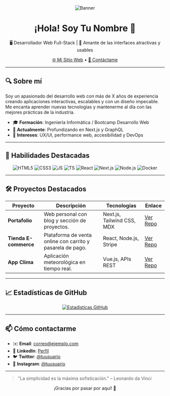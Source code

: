 <!--
  README principal para perfil de GitHub
  Diseño estético y profesional en Markdown
-->

<div align="center">
  <img src="https://raw.githubusercontent.com/tuusuario/tuusuario/main/assets/banner.png" alt="Banner" />

  # ¡Hola! Soy **Tu Nombre** 👋
  <p>🖥️ Desarrollador Web Full-Stack | 🚀 Amante de las interfaces atractivas y usables</p>

  [🌐 Mi Sitio Web](https://tu-sitio.com) • [📧 Contáctame](mailto:correo@ejemplo.com)
</div>

---

## 🔍 Sobre mí

Soy un apasionado del desarrollo web con más de X años de experiencia creando aplicaciones interactivas, escalables y con un diseño impecable. Me encanta aprender nuevas tecnologías y mantenerme al día con las mejores prácticas de la industria.

- 🎓 **Formación**: Ingeniería Informática / Bootcamp Desarrollo Web
- 🌱 **Actualmente**: Profundizando en Next.js y GraphQL
- 💬 **Intereses**: UX/UI, performance web, accesibilidad y DevOps

---

## 🚀 Habilidades Destacadas

<div align="center">
  <img src="https://img.shields.io/badge/HTML5-E34F26?logo=html5&style=for-the-badge" alt="HTML5" />
  <img src="https://img.shields.io/badge/CSS3-1572B6?logo=css3&style=for-the-badge" alt="CSS3" />
  <img src="https://img.shields.io/badge/JavaScript-F7DF1E?logo=javascript&style=for-the-badge" alt="JS" />
  <img src="https://img.shields.io/badge/TypeScript-3178C6?logo=typescript&style=for-the-badge" alt="TS" />
  <img src="https://img.shields.io/badge/React-20232A?logo=react&style=for-the-badge" alt="React" />
  <img src="https://img.shields.io/badge/Next.js-000000?logo=next.js&style=for-the-badge" alt="Next.js" />
  <img src="https://img.shields.io/badge/Node.js-339933?logo=node.js&style=for-the-badge" alt="Node.js" />
  <img src="https://img.shields.io/badge/Docker-2496ED?logo=docker&style=for-the-badge" alt="Docker" />
</div>

---

## 🛠 Proyectos Destacados

| Proyecto       | Descripción                               | Tecnologías              | Enlace                       |
| -------------- | ----------------------------------------- | ------------------------ | ---------------------------- |
| **Portafolio** | Web personal con blog y sección de proyectos. | Next.js, Tailwind CSS, MDX | [Ver Repo](https://github.com/tuusuario/portafolio) |
| **Tienda E-commerce** | Plataforma de venta online con carrito y pasarela de pago. | React, Node.js, Stripe   | [Ver Repo](https://github.com/tuusuario/tienda-ecommerce) |
| **App Clima**  | Aplicación meteorológica en tiempo real.    | Vue.js, APIs REST        | [Ver Repo](https://github.com/tuusuario/app-clima) |

---

## 📈 Estadísticas de GitHub

<div align="center">
  <a href="https://github.com/tuusuario">
    <img src="https://github-readme-stats.vercel.app/api?username=tuusuario&show_icons=true&theme=radical" alt="Estadísticas GitHub" />
  </a>
</div>

---

## 📫 Cómo contactarme

- ✉️ **Email**: [correo@ejemplo.com](mailto:correo@ejemplo.com)
- 🔗 **LinkedIn**: [Perfil](https://linkedin.com/in/tuusuario)
- 🐦 **Twitter**: [@tuusuario](https://twitter.com/tuusuario)
- 📸 **Instagram**: [@tuusuario](https://instagram.com/tuusuario)

---

> "La simplicidad es la máxima sofisticación." – Leonardo da Vinci

<div align="center">
  ¡Gracias por pasar por aquí! 🚀
</div>
